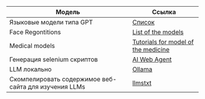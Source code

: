 | Модель | Ссылка |
| ------ | ------ |
|Языковые модели типа GPT|[Список](https://www.reddit.com/r/LocalLLaMA/wiki/models/#wiki_llama_2_7b_uncensored)|
|Face Regontitions|[List of the models](https://github.com/ChanChiChoi/awesome-Face_Recognition)|
|Medical models|[Tutorials for model of the medicine](https://github.com/Project-MONAI/tutorials)|
|Генерация selenium скриптов|[AI Web Agent](https://github.com/lavague-ai/LaVague)|
|LLM локально|[Ollama](https://github.com/ollama/ollama)|
|Скомпелировать содержимое веб-сайта для изучения LLMs|[llmstxt](https://llmstxt.firecrawl.dev/)|
